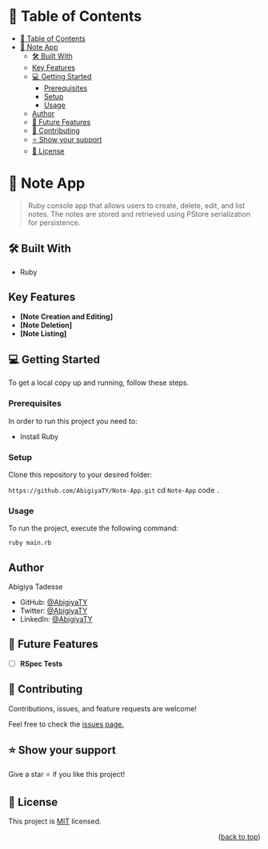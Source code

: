 # 📗 Table of Contents

- [📗 Table of Contents](#-table-of-contents)
- [📖 Note App ](#-note-app-)
  - [🛠 Built With ](#-built-with-)
  - [Key Features ](#key-features-)
  - [💻 Getting Started ](#-getting-started-)
    - [Prerequisites](#prerequisites)
    - [Setup](#setup)
    - [Usage](#usage)
  - [Author ](#author-)
  - [🔭 Future Features ](#-future-features-)
  - [🤝 Contributing ](#-contributing-)
  - [⭐️ Show your support ](#️-show-your-support-)
  - [📝 License ](#-license-)

# 📖 Note App <a name="about-project"></a>

> Ruby console app that allows users to create, delete, edit, and list notes. The notes are stored and retrieved using PStore serialization for persistence.

## 🛠 Built With <a name="built-with"></a>

- Ruby

<!-- Features -->

## Key Features <a name="key-features"></a>

- **[Note Creation and Editing]**
- **[Note Deletion]**
- **[Note Listing]**


## 💻 Getting Started <a name="getting-started"></a>

To get a local copy up and running, follow these steps.

### Prerequisites

In order to run this project you need to:

- Install Ruby

### Setup

Clone this repository to your desired folder:

`https://github.com/AbigiyaTY/Note-App.git`
cd `Note-App`
code `.`

### Usage

To run the project, execute the following command:

`ruby main.rb`

## Author <a name="author"></a>

  Abigiya Tadesse

- GitHub: [@AbigiyaTY](https://github.com/AbigiyaTY)
- Twitter: [@AbigiyaTY](https://twitter.com/AbigiyaTY)
- LinkedIn: [@AbigiyaTY](https://www.linkedin.com/in/AbigiyaTY)

## 🔭 Future Features <a name="future-features"></a>

- [ ] **RSpec Tests**

## 🤝 Contributing <a name="contributing"></a>

Contributions, issues, and feature requests are welcome!

Feel free to check the [issues page.]()

## ⭐️ Show your support <a name="support"></a>

Give a star ⭐️ if you like this project!

## 📝 License <a name="license"></a>

This project is [MIT](./MIT.md) licensed.

<p align="right">(<a href="#readme-top">back to top</a>)</p>
